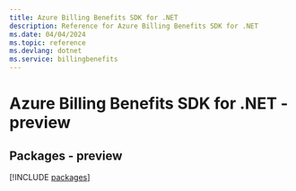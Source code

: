 ```yaml
---
title: Azure Billing Benefits SDK for .NET
description: Reference for Azure Billing Benefits SDK for .NET
ms.date: 04/04/2024
ms.topic: reference
ms.devlang: dotnet
ms.service: billingbenefits
---
```

# Azure Billing Benefits SDK for .NET - preview
## Packages - preview
[!INCLUDE [packages](billing-benefits-index.md)]
